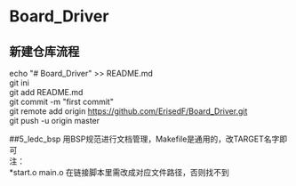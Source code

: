 # Board_Driver
## 新建仓库流程
echo "# Board_Driver" >> README.md<br>
git ini<br>
git add README.md<br>
git commit -m "first commit"<br>
git remote add origin https://github.com/ErisedF/Board_Driver.git<br>
git push -u origin master<br>

##5_ledc_bsp
用BSP规范进行文档管理，Makefile是通用的，改TARGET名字即可<br>
注：<br>
*start.o main.o 在链接脚本里需改成对应文件路径，否则找不到
